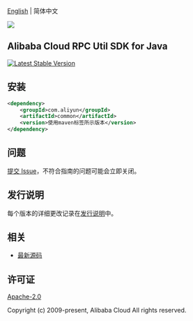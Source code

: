 [English](README.md) | 简体中文

![](https://aliyunsdk-pages.alicdn.com/icons/AlibabaCloud.svg)

## Alibaba Cloud RPC Util SDK for Java
[![Latest Stable Version](https://img.shields.io/maven-central/v/com.aliyun/common.svg?label=Maven%20Central)](https://search.maven.org/search?q=g:%22com.aliyun%22%20AND%20a:%22common%22)


## 安装

```xml
<dependency>
    <groupId>com.aliyun</groupId>
    <artifactId>common</artifactId>
    <version>使用maven标签所示版本</version>
</dependency>
```

## 问题
[提交 Issue](https://github.com/aliyun/alibabacloud-rpc-util-sdk/issues/new)，不符合指南的问题可能会立即关闭。

## 发行说明
每个版本的详细更改记录在[发行说明](./ChangeLog.txt)中。

## 相关
* [最新源码](https://github.com/aliyun/alibabacloud-rpc-util-sdk)

## 许可证
[Apache-2.0](http://www.apache.org/licenses/LICENSE-2.0)

Copyright (c) 2009-present, Alibaba Cloud All rights reserved.

